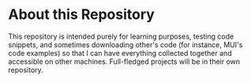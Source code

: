# About this Repository

This repository is intended purely for learning purposes, testing code snippets, and sometimes
downloading other's code (for instance, MUI's code examples) so that I can have everything collected
together and accessible on other machines. Full-fledged projects will be in their own repository.
